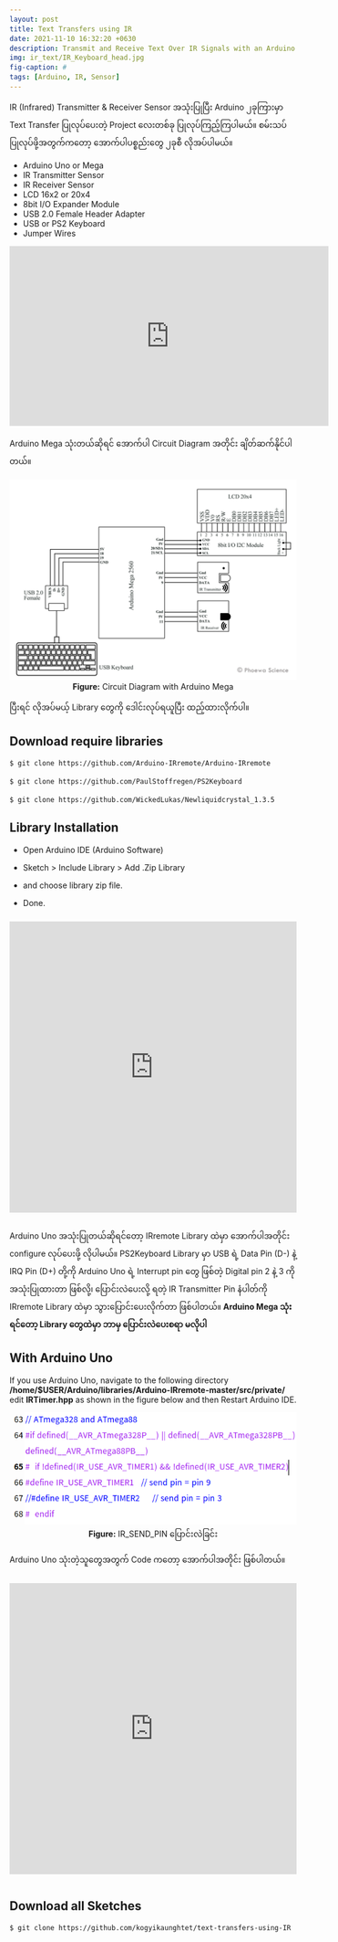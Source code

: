 ```yaml
---
layout: post
title: Text Transfers using IR
date: 2021-11-10 16:32:20 +0630
description: Transmit and Receive Text Over IR Signals with an Arduino
img: ir_text/IR_Keyboard_head.jpg
fig-caption: #
tags: [Arduino, IR, Sensor]
---
```


IR (Infrared) Transmitter & Receiver Sensor အသုံးပြုပြီး Arduino ၂ခုကြားမှာ Text Transfer ပြုလုပ်ပေးတဲ့ Project လေးတစ်ခု ပြုလုပ်ကြည့်ကြပါမယ်။ စမ်းသပ်ပြုလုပ်ဖို့အတွက်ကတော့ အောက်ပါပစ္စည်းတွေ ၂ခုစီ လိုအပ်ပါမယ်။

   * Arduino Uno or Mega
   * IR Transmitter Sensor
   * IR Receiver Sensor
   * LCD 16x2 or 20x4
   * 8bit I/O Expander Module
   * USB 2.0 Female Header Adapter
   * USB or PS2 Keyboard
   * Jumper Wires

<div class="responsive-embed flex-video">
<iframe width="560" height="315" src="https://www.youtube.com/embed/69sT6WVUgx4" frameborder="0" gesture="media" allow="encrypted-media" allowfullscreen></iframe>
</div>

Arduino Mega သုံးတယ်ဆိုရင် အောက်ပါ Circuit Diagram အတိုင်း ချိတ်ဆက်နိုင်ပါတယ်။

<p align="center">
<img src="/assets/img/ir_text/ir_circuit.jpg">
<br>
<a><b>Figure:</b> Circuit Diagram with Arduino Mega</a>
</p>

ပြီးရင် လိုအပ်မယ့် Library တွေကို ဒေါင်းလုပ်ရယူပြီး ထည့်ထားလိုက်ပါ။

## Download require libraries
~~~~~~~~
$ git clone https://github.com/Arduino-IRremote/Arduino-IRremote
 
$ git clone https://github.com/PaulStoffregen/PS2Keyboard

$ git clone https://github.com/WickedLukas/Newliquidcrystal_1.3.5
~~~~~~~~
    
## Library Installation

* Open Arduino IDE (Arduino Software)

* Sketch > Include Library > Add .Zip Library

* and choose library zip file.

* Done.

<iframe src="https://create.arduino.cc/editor/kogyikaunghtet/d0256594-c948-46f4-a58d-914e8280acd0/preview?embed" style="height:510px;width:100%;margin:10px 0" frameborder=0></iframe>

Arduino Uno အသုံးပြုတယ်ဆိုရင်တော့ IRremote Library ထဲမှာ အောက်ပါအတိုင်း configure လုပ်ပေးဖို့ လိုပါမယ်။ PS2Keyboard Library မှာ USB ရဲ့ Data Pin (D-) နဲ့ IRQ Pin (D+) တို့ကို Arduino Uno ရဲ့ Interrupt pin တွေ ဖြစ်တဲ့ Digital pin 2 နဲ့ 3 ကို အသုံးပြုထားတာ ဖြစ်လို့၊ ပြောင်းလဲပေးလို့ ရတဲ့ IR Transmitter Pin နံပါတ်ကို IRremote Library ထဲမှာ သွားပြောင်းပေးလိုက်တာ ဖြစ်ပါတယ်။ **Arduino Mega သုံးရင်တော့ Library တွေထဲမှာ ဘာမှ ပြောင်းလဲပေးစရာ မလိုပါ**

## With Arduino Uno
If you use Arduino Uno, navigate to the following directory
<br>
**/home/$USER/Arduino/libraries/Arduino-IRremote-master/src/private/**
<br>
edit **IRTimer.hpp** as shown in the figure below and then Restart Arduino IDE.

<p align="center">
<img src="/assets/img/ir_text/IRTimer.png">
<br>
<a><b>Figure:</b> IR_SEND_PIN ပြောင်းလဲခြင်း</a>
</p>

Arduino Uno သုံးတဲ့သူတွေအတွက် Code ကတော့ အောက်ပါအတိုင်း ဖြစ်ပါတယ်။

<iframe src="https://create.arduino.cc/editor/kogyikaunghtet/102950fd-0c3d-4d19-8762-e7e1377e3caf/preview?embed" style="height:510px;width:100%;margin:10px 0" frameborder=0></iframe>

## Download all Sketches
~~~~~~~~
$ git clone https://github.com/kogyikaunghtet/text-transfers-using-IR
~~~~~~~~
